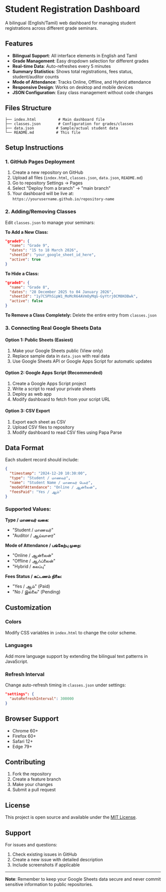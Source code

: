# Student Registration Dashboard

A bilingual (English/Tamil) web dashboard for managing student registrations across different grade seminars.

## Features

- **Bilingual Support**: All interface elements in English and Tamil
- **Grade Management**: Easy dropdown selection for different grades
- **Real-time Data**: Auto-refreshes every 5 minutes
- **Summary Statistics**: Shows total registrations, fees status, student/auditor counts
- **Mode of Attendance**: Tracks Online, Offline, and Hybrid attendance
- **Responsive Design**: Works on desktop and mobile devices
- **JSON Configuration**: Easy class management without code changes

## Files Structure

```
├── index.html          # Main dashboard file
├── classes.json        # Configuration for grades/classes
├── data.json          # Sample/actual student data
└── README.md          # This file
```

## Setup Instructions

### 1. GitHub Pages Deployment

1. Create a new repository on GitHub
2. Upload all files (`index.html`, `classes.json`, `data.json`, `README.md`)
3. Go to repository Settings → Pages
4. Select "Deploy from a branch" → "main branch"
5. Your dashboard will be live at: `https://yourusername.github.io/repository-name`

### 2. Adding/Removing Classes

Edit `classes.json` to manage your seminars:

**To Add a New Class:**
```json
"grade9": {
  "name": "Grade 9",
  "dates": "15 to 18 March 2026",
  "sheetId": "your_google_sheet_id_here",
  "active": true
}
```

**To Hide a Class:**
```json
"grade8": {
  "name": "Grade 8", 
  "dates": "28 December 2025 to 04 January 2026",
  "sheetId": "1y7C5PhSipW1_MoMcR64AVmOyMqG-GyYtrj0CM8KOBwk",
  "active": false
}
```

**To Remove a Class Completely:**
Delete the entire entry from `classes.json`

### 3. Connecting Real Google Sheets Data

#### Option 1: Public Sheets (Easiest)
1. Make your Google Sheets public (View only)
2. Replace sample data in `data.json` with real data
3. Use Google Sheets API or Google Apps Script for automatic updates

#### Option 2: Google Apps Script (Recommended)
1. Create a Google Apps Script project
2. Write a script to read your private sheets
3. Deploy as web app
4. Modify dashboard to fetch from your script URL

#### Option 3: CSV Export
1. Export each sheet as CSV
2. Upload CSV files to repository
3. Modify dashboard to read CSV files using Papa Parse

## Data Format

Each student record should include:

```json
{
  "timestamp": "2024-12-20 10:30:00",
  "type": "Student / மாணவர்",
  "name": "Student Name / மாணவர் பெயர்",
  "modeOfAttendance": "Online / ஆன்லைன்",
  "feesPaid": "Yes / ஆம்"
}
```

### Supported Values:

**Type / மாணவர் வகை:**
- "Student / மாணவர்"
- "Auditor / ஆய்வாளர்"

**Mode of Attendance / பங்கேற்பு முறை:**
- "Online / ஆன்லைன்"
- "Offline / ஆஃப்லைன்"  
- "Hybrid / கலப்பு"

**Fees Status / கட்டணம் நிலை:**
- "Yes / ஆம்" (Paid)
- "No / இல்லை" (Pending)

## Customization

### Colors
Modify CSS variables in `index.html` to change the color scheme.

### Languages
Add more language support by extending the bilingual text patterns in JavaScript.

### Refresh Interval
Change auto-refresh timing in `classes.json` under settings:
```json
"settings": {
  "autoRefreshInterval": 300000
}
```

## Browser Support

- Chrome 60+
- Firefox 60+
- Safari 12+
- Edge 79+

## Contributing

1. Fork the repository
2. Create a feature branch
3. Make your changes
4. Submit a pull request

## License

This project is open source and available under the [MIT License](LICENSE).

## Support

For issues and questions:
1. Check existing issues in GitHub
2. Create a new issue with detailed description
3. Include screenshots if applicable

---

**Note**: Remember to keep your Google Sheets data secure and never commit sensitive information to public repositories.
